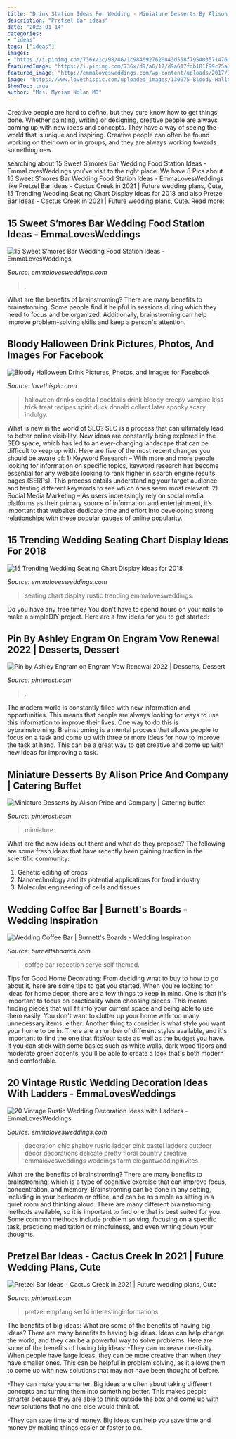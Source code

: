 ```yaml
---
title: "Drink Station Ideas For Wedding - Miniature Desserts By Alison Price And Company"
description: "Pretzel bar ideas"
date: "2023-01-14"
categories:
- "ideas"
tags: ["ideas"]
images:
- "https://i.pinimg.com/736x/1c/98/46/1c9846927620843d558f795403571476.jpg"
featuredImage: "https://i.pinimg.com/736x/d9/a6/17/d9a617fdb181f99c75a7338b6c30cc14--dessert-buffet-dessert-tables.jpg"
featured_image: "http://emmalovesweddings.com/wp-content/uploads/2017/12/chic-rustic-wedding-seating-chart-ideas.jpg"
image: "https://www.lovethispic.com/uploaded_images/130975-Bloody-Halloween-Drink.jpg"
ShowToc: true
author: "Mrs. Myriam Nolan MD"
---
```



Creative people are hard to define, but they sure know how to get things done. Whether painting, writing or designing, creative people are always coming up with new ideas and concepts. They have a way of seeing the world that is unique and inspiring. Creative people can often be found working on their own or in groups, and they are always working towards something new.

	

		
searching about 15 Sweet S’mores Bar Wedding Food Station Ideas - EmmaLovesWeddings you've visit to the right place. We have 8 Pics about 15 Sweet S’mores Bar Wedding Food Station Ideas - EmmaLovesWeddings like Pretzel Bar Ideas - Cactus Creek in 2021 | Future wedding plans, Cute, 15 Trending Wedding Seating Chart Display Ideas for 2018 and also Pretzel Bar Ideas - Cactus Creek in 2021 | Future wedding plans, Cute. Read more:
		
    
## 15 Sweet S’mores Bar Wedding Food Station Ideas - EmmaLovesWeddings

<img loading=lazy src="http://emmalovesweddings.com/wp-content/uploads/2017/12/rustic-wedding-S’mores-Bar-food-station-ideas.jpg" onerror="this.onerror=null;this.src='https://tse3.mm.bing.net/th?id=OIP.AVrMEatUPCxMQsncehdkywHaLH&amp;pid=15.1';" alt="15 Sweet S’mores Bar Wedding Food Station Ideas - EmmaLovesWeddings">

_Source: emmalovesweddings.com_

>. 

	

What are the benefits of brainstroming?
There are many benefits to brainstroming. Some people find it helpful in sessions during which they need to focus and be organized. Additionally, brainstroming can help improve problem-solving skills and keep a person's attention.

    
## Bloody Halloween Drink Pictures, Photos, And Images For Facebook

<img loading=lazy src="https://www.lovethispic.com/uploaded_images/130975-Bloody-Halloween-Drink.jpg" onerror="this.onerror=null;this.src='https://tse4.mm.bing.net/th?id=OIP.gZzbJvLf-ki6dgiS8KD6lgHaLH&amp;pid=15.1';" alt="Bloody Halloween Drink Pictures, Photos, and Images for Facebook">

_Source: lovethispic.com_

>halloween drinks cocktail cocktails drink bloody creepy vampire kiss trick treat recipes spirit duck donald collect later spooky scary indulgy. 

	

What is new in the world of SEO?
SEO is a process that can ultimately lead to better online visibility. New ideas are constantly being explored in the SEO space, which has led to an ever-changing landscape that can be difficult to keep up with. Here are five of the most recent changes you should be aware of: 1) Keyword Research – With more and more people looking for information on specific topics, keyword research has become essential for any website looking to rank higher in search engine results pages (SERPs). This process entails understanding your target audience and testing different keywords to see which ones seem most relevant. 2) Social Media Marketing – As users increasingly rely on social media platforms as their primary source of information and entertainment, it’s important that websites dedicate time and effort into developing strong relationships with these popular gauges of online popularity.

    
## 15 Trending Wedding Seating Chart Display Ideas For 2018

<img loading=lazy src="http://emmalovesweddings.com/wp-content/uploads/2017/12/chic-rustic-wedding-seating-chart-ideas.jpg" onerror="this.onerror=null;this.src='https://tse3.mm.bing.net/th?id=OIP.gEOaRFjLK31n1Q77C7Zx9QHaK7&amp;pid=15.1';" alt="15 Trending Wedding Seating Chart Display Ideas for 2018">

_Source: emmalovesweddings.com_

>seating chart display rustic trending emmalovesweddings. 

	

Do you have any free time? You don't have to spend hours on your nails to make a simpleDIY project. Here are a few ideas for you to get started: 

    
## Pin By Ashley Engram On Engram Vow Renewal 2022 | Desserts, Dessert

<img loading=lazy src="https://i.pinimg.com/736x/9e/bc/ee/9ebcee513e355589f54377239ec42e5d.jpg" onerror="this.onerror=null;this.src='https://tse3.mm.bing.net/th?id=OIP.lSK2rYXhQJFlgauIQi0F9AHaNK&amp;pid=15.1';" alt="Pin by Ashley Engram on Engram Vow Renewal 2022 | Desserts, Dessert">

_Source: pinterest.com_

>. 

	

The modern world is constantly filled with new information and opportunities. This means that people are always looking for ways to use this information to improve their lives. One way to do this is bybrainstroming. Brainstroming is a mental process that allows people to focus on a task and come up with three or more ideas for how to improve the task at hand. This can be a great way to get creative and come up with new ideas for improving a task.

    
## Miniature Desserts By Alison Price And Company | Catering Buffet

<img loading=lazy src="https://i.pinimg.com/736x/d9/a6/17/d9a617fdb181f99c75a7338b6c30cc14--dessert-buffet-dessert-tables.jpg" onerror="this.onerror=null;this.src='https://tse4.mm.bing.net/th?id=OIP.wzlbqZpNTrvLGXtUbO1HKAHaJ3&amp;pid=15.1';" alt="Miniature Desserts by Alison Price and Company | Catering buffet">

_Source: pinterest.com_

>mimiature. 

	

What are the new ideas out there and what do they propose?
The following are some fresh ideas that have recently been gaining traction in the scientific community: 
1. Genetic editing of crops
2. Nanotechnology and its potential applications for food industry
3. Molecular engineering of cells and tissues 

    
## Wedding Coffee Bar | Burnett&#039;s Boards - Wedding Inspiration

<img loading=lazy src="http://burnettsboards.com/wp-content/uploads/2016/08/wedding-reception-coffee-bar-6.jpg" onerror="this.onerror=null;this.src='https://tse2.mm.bing.net/th?id=OIP.P8M35O6FN3gLp-71yPbZ4gHaLG&amp;pid=15.1';" alt="Wedding Coffee Bar | Burnett&#039;s Boards - Wedding Inspiration">

_Source: burnettsboards.com_

>coffee bar reception serve self themed. 

	

Tips for Good Home Decorating: From deciding what to buy to how to go about it, here are some tips to get you started.
When you're looking for ideas for home decor, there are a few things to keep in mind. One is that it's important to focus on practicality when choosing pieces. This means finding pieces that will fit into your current space and being able to use them easily. You don't want to clutter up your home with too many unnecessary items, either. Another thing to consider is what style you want your home to be in. There are a number of different styles available, and it's important to find the one that fitsYour taste as well as the budget you have. If you can stick with some basics such as white walls, dark wood floors and moderate green accents, you'll be able to create a look that's both modern and comfortable.

    
## 20 Vintage Rustic Wedding Decoration Ideas With Ladders - EmmaLovesWeddings

<img loading=lazy src="https://emmalovesweddings.com/wp-content/uploads/2019/08/chic-vintage-outdoor-wedding-decoration-ideas.jpg" onerror="this.onerror=null;this.src='https://tse4.mm.bing.net/th?id=OIP.wk8oUkfOeuojwSvreWpJ0wHaLd&amp;pid=15.1';" alt="20 Vintage Rustic Wedding Decoration Ideas with Ladders - EmmaLovesWeddings">

_Source: emmalovesweddings.com_

>decoration chic shabby rustic ladder pink pastel ladders outdoor decor decorations delicate pretty floral country creative emmalovesweddings weddings farm elegantweddinginvites. 

	

What are the benefits of brainstroming?
There are many benefits to brainstroming, which is a type of cognitive exercise that can improve focus, concentration, and memory. Brainstroming can be done in any setting, including in your bedroom or office, and can be as simple as sitting in a quiet room and thinking aloud. There are many different brainstroming methods available, so it is important to find one that is best suited for you. Some common methods include problem solving, focusing on a specific task, practicing meditation or mindfulness, and even writing down your thoughts.

    
## Pretzel Bar Ideas - Cactus Creek In 2021 | Future Wedding Plans, Cute

<img loading=lazy src="https://i.pinimg.com/736x/1c/98/46/1c9846927620843d558f795403571476.jpg" onerror="this.onerror=null;this.src='https://tse4.mm.bing.net/th?id=OIP.2pQmROcz4lx0rh5DSdgPjwHaJ4&amp;pid=15.1';" alt="Pretzel Bar Ideas - Cactus Creek in 2021 | Future wedding plans, Cute">

_Source: pinterest.com_

>pretzel empfang ser14 interestinginformations. 

	

The benefits of big ideas: What are some of the benefits of having big ideas?
There are many benefits to having big ideas. Ideas can help change the world, and they can be a powerful way to solve problems. Here are some of the benefits of having big ideas: 
-They can increase creativity. When people have large ideas, they can be more creative than when they have smaller ones. This can be helpful in problem solving, as it allows them to come up with new solutions that may not have been thought of before. 

-They can make you smarter. Big ideas are often about taking different concepts and turning them into something better. This makes people smarter because they are able to think outside the box and come up with new solutions that no one else would think of. 

-They can save time and money. Big ideas can help you save time and money by making things easier or faster to do.

